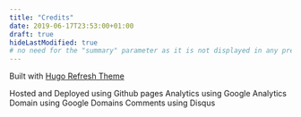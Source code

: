 ```yaml
---
title: "Credits"
date: 2019-06-17T23:53:00+01:00
draft: true
hideLastModified: true
# no need for the "summary" parameter as it is not displayed in any previews
---
```


Built with [Hugo Refresh Theme](https://themes.gohugo.io/hugo-refresh/) 

Hosted and Deployed using Github pages
Analytics using Google Analytics
Domain using Google Domains
Comments using Disqus


